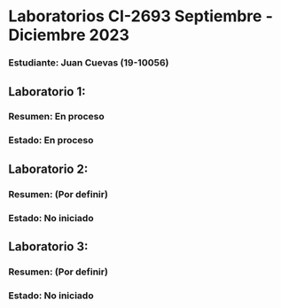 # Laboratorios CI-2693 Septiembre - Diciembre 2023

### Estudiante: Juan Cuevas (19-10056)

## Laboratorio 1:

### Resumen: En proceso

### Estado: En proceso

## Laboratorio 2:

### Resumen: (Por definir)

### Estado: No iniciado

## Laboratorio 3:

### Resumen: (Por definir)

### Estado: No iniciado